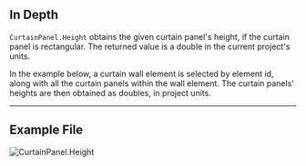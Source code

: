 ## In Depth
`CurtainPanel.Height` obtains the given curtain panel's height, if the curtain panel is rectangular. The returned value is a double in the current project's units.

In the example below, a curtain wall element is selected by element id, along with all the curtain panels within the wall element. The curtain panels' heights are then obtained as doubles, in project units.
___
## Example File

![CurtainPanel.Height](./Revit.Elements.CurtainPanel.Height_img.jpg)
